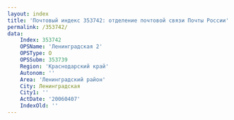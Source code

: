 ```yaml
---
layout: index
title: 'Почтовый индекс 353742: отделение почтовой связи Почты России'
permalink: /353742/
data:
    Index: 353742
    OPSName: 'Ленинградская 2'
    OPSType: О
    OPSSubm: 353739
    Region: 'Краснодарский край'
    Autonom: ''
    Area: 'Ленинградский район'
    City: Ленинградская
    City1: ''
    ActDate: '20060407'
    IndexOld: ''
---
```


